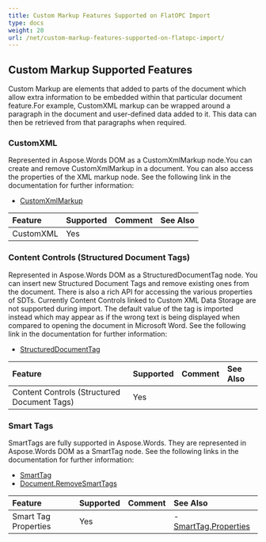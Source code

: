 ```yaml
---
title: Custom Markup Features Supported on FlatOPC Import
type: docs
weight: 20
url: /net/custom-markup-features-supported-on-flatopc-import/
---
```


## **Custom Markup Supported Features**
Custom Markup are elements that added to parts of the document which allow extra information to be embedded within that particular document feature.For example, CustomXML markup can be wrapped around a paragraph in the document and user-defined data added to it. This data can then be retrieved from that paragraphs when required.
### **CustomXML**
Represented in Aspose.Words DOM as a CustomXmlMarkup node.You can create and remove CustomXmlMarkup in a document. You can also access the properties of the XML markup node. See the following link in the documentation for further information:

- [CustomXmlMarkup](https://apireference.aspose.com/words/net/aspose.words.markup)

|**Feature**|**Supported**|**Comment**|**See Also**|
| :- | :- | :- | :- |
|CustomXML|Yes| | |
### **Content Controls (Structured Document Tags)**
Represented in Aspose.Words DOM as a StructuredDocumentTag node. You can insert new Structured Document Tags and remove existing ones from the document. There is also a rich API for accessing the various properties of SDTs. Currently Content Controls linked to Custom XML Data Storage are not supported during import. The default value of the tag is imported instead which may appear as if the wrong text is being displayed when compared to opening the document in Microsoft Word. See the following link in the documentation for further information:

- [StructuredDocumentTag](https://apireference.aspose.com/words/net/aspose.words.markup/structureddocumenttag)

|**Feature**|**Supported**|**Comment**|**See Also**|
| :- | :- | :- | :- |
|Content Controls (Structured Document Tags)|Yes| | |
### **Smart Tags**
SmartTags are fully supported in Aspose.Words. They are represented in Aspose.Words DOM as a SmartTag node. See the following links in the documentation for further information:

- [SmartTag](https://apireference.aspose.com/words/net/aspose.words.markup/smarttag)
- [Document.RemoveSmartTags](https://apireference.aspose.com/words/net/aspose.words/compositenode/methods/removesmarttags)

|**Feature**|**Supported**|**Comment**|**See Also**|
| :- | :- | :- | :- |
|Smart Tag Properties|Yes| |- [SmartTag.Properties](https://apireference.aspose.com/words/net/aspose.words.markup/smarttag/properties/index)|

